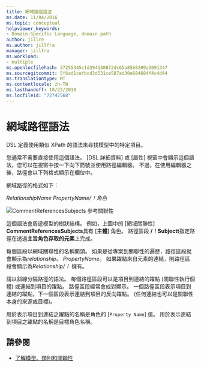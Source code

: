 ```yaml
---
title: 網域路徑語法
ms.date: 11/04/2016
ms.topic: conceptual
helpviewer_keywords:
- Domain-Specific Language, domain path
author: jillre
ms.author: jillfra
manager: jillfra
ms.workload:
- multiple
ms.openlocfilehash: 37255345c1d394130872dc65a8568309a3091347
ms.sourcegitcommit: 5f6ad1cefbcd3d531ce587ad30e684684f4c4d44
ms.translationtype: MT
ms.contentlocale: zh-TW
ms.lasthandoff: 10/22/2019
ms.locfileid: "72747568"
---
```

# <a name="domain-path-syntax"></a>網域路徑語法
DSL 定義使用類似 XPath 的語法來尋找模型中的特定項目。

 您通常不需要直接使用這個語法。 [DSL 詳細資料] 或 [屬性] 視窗中會顯示這個語法，您可以在視窗中按一下向下箭號並使用路徑編輯器。 不過，在使用編輯器之後，路徑會以下列格式顯示在欄位中。

 網域路徑的格式如下：

 *RelationshipName PropertyName/！角色*

 ![CommentReferencesSubjects 參考關聯性](../modeling/media/dsl_reference.png)

 這個語法會周遊模型的樹狀結構。 例如，上圖中的 [網域關聯性] **CommentReferencesSubjects**具有 [**主體**] 角色。 路徑區段 **/！Subjectt**指定路徑在透過**主旨角色存取的元素**上完成。

 每個區段以網域關聯性的名稱開頭。 如果是從專案到關聯性的遍歷，路徑區段就會顯示為*relationship。 PropertyName*。 如果躍點來自元素的連結，則路徑區段會顯示為*Relationship/！* 擁有。

 請以斜線分隔路徑的語法。 每個路徑區段可以是項目到連結的躍點 (關聯性執行個體) 或連結到項目的躍點。 路徑區段經常會成對顯示。 一個路徑區段表示項目到連結的躍點，下一個區段表示連結到項目的反向躍點。 (任何連結也可以是關聯性本身的來源或目標)。

 用於表示項目到連結之躍點的名稱是角色的 [`Property Name`] 值。 用於表示連結到項目之躍點的名稱是目標角色名稱。

## <a name="see-also"></a>請參閱

- [了解模型、類別和關聯性](../modeling/understanding-models-classes-and-relationships.md)